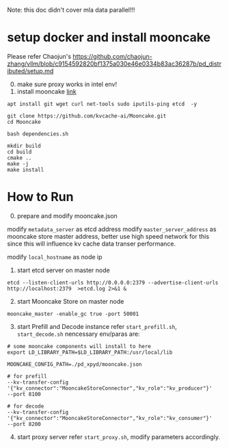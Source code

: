 Note: this doc didn't cover mla data parallel!!!

# setup docker and install mooncake

Please refer Chaojun's https://github.com/chaojun-zhang/vllm/blob/c9154592820bf1375a030e46e0334b83ac36287b/pd_distributed/setup.md 

0. make sure proxy works in intel env!
1. install mooncake [link](#https://github.com/kvcache-ai/Mooncake/?tab=readme-ov-file#-quick-start)

```
apt install git wget curl net-tools sudo iputils-ping etcd  -y

git clone https://github.com/kvcache-ai/Mooncake.git
cd Mooncake

bash dependencies.sh

mkdir build
cd build
cmake ..
make -j
make install
```

# How to Run

0. prepare and modify mooncake.json

modify `metadata_server` as etcd address
modify `master_server_address` as mooncake store master address, better use high speed network for this since this will influence kv cache data transer performance.

modify `local_hostname` as node ip

1. start etcd server on master node
```
etcd --listen-client-urls http://0.0.0.0:2379 --advertise-client-urls http://localhost:2379  >etcd.log 2>&1 &
```

2. start Mooncake Store on master node
```
mooncake_master -enable_gc true -port 50001
```

3. start Prefill and Decode instance
refer `start_prefill.sh`, `start_decode.sh`
nencessary env/paras are:
```
# some mooncake components will install to here
export LD_LIBRARY_PATH=$LD_LIBRARY_PATH:/usr/local/lib

MOONCAKE_CONFIG_PATH=./pd_xpyd/mooncake.json

# for prefill
--kv-transfer-config '{"kv_connector":"MooncakeStoreConnector","kv_role":"kv_producer"}' 
--port 8100

# for decode
--kv-transfer-config '{"kv_connector":"MooncakeStoreConnector","kv_role":"kv_consumer"}'
--port 8200
```

4. start proxy server
refer `start_proxy.sh`, modify parameters accordingly.
